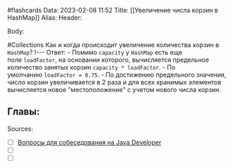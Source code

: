 #flashcards
Data: 2023-02-08 11:52
Title: [[Увеличение числа корзин в HashMap]]
Alias:
Header:




Body:



#Collections 
Как и когда происходит увеличение количества корзин в `HashMap`?
!---
Ответ:
	- Помимо `capacity` у `HashMap` есть еще поле `loadFactor`, на основании которого, вычисляется предельное количество занятых корзин `capacity * loadFactor`.
	- По умолчанию `loadFactor = 0.75`.
	- По достижению предельного значения, число корзин увеличивается в 2 раза и для всех хранимых элементов вычисляется новое "местоположение" с учетом нового числа корзин.
<!--SR:!2023-03-14,3,190-->




Главы:
-


Sources:
- [ ] [Вопросы для собеседования на Java Developer](https://github.com/enhorse/java-interview/blob/master/README.md#%D0%9E%D0%9E%D0%9F)
- [ ] []()
- [ ] []()
